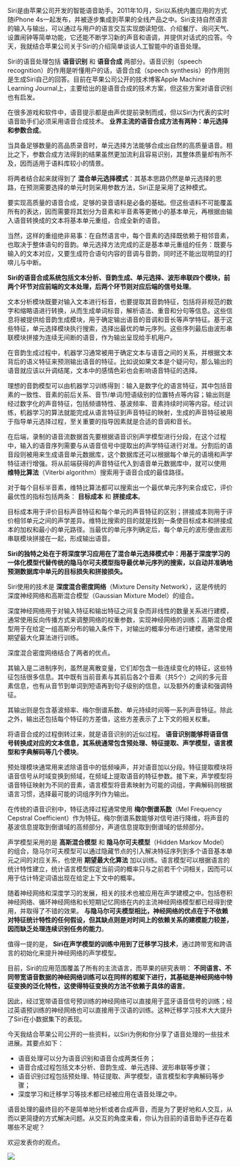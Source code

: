 Siri是由苹果公司开发的智能语音助手。2011年10月，Siri以系统内置应用的方式随iPhone 4s一起发布，并被逐步集成到苹果的全线产品之中。Siri支持自然语言的输入与输出，可以通过与用户的语言交互实现朗读短信、介绍餐厅、询问天气、设置闹钟等简单功能，它还能不断学习新的声音和语调，并提供对话式的应答。今天，我就结合苹果公司关于Siri的介绍简单谈谈人工智能中的语音处理。

Siri的语音处理包括 **语音识别** 和 **语音合成** 两部分。语音识别（speech recognition）的作用是听懂用户的话，语音合成（speech synthesis）的作用则是生成Siri自己的回答。目前在苹果公司公开的技术博客Apple Machine Learning Journal上，主要给出的是语音合成的技术方案，但这些方案对语音识别也有启发。

在很多游戏和软件中，语音提示都是由声优提前录制而成，但以Siri为代表的实时语音助手们必须采用语音合成技术。 **业界主流的语音合成方法有两种：单元选择和参数合成**。

当具备足够数量的高品质录音时，单元选择方法能够合成出自然的高质量语音。相比之下，参数合成方法得到的结果虽然更加流利且容易识别，其整体质量却有所不及，因而适用于语料库较小的情景。

将两者结合起来就得到了 **混合单元选择模式**：其基本思路仍然是单元选择的思路，在预测需要选择的单元时则采用参数方法，Siri正是采用了这种模式。

要实现高质量的语音合成，足够的录音语料是必备的基础。但这些语料不可能覆盖所有的表达，因而需要将其划分为音素和半音素等更微小的基本单元，再根据由输入语音转换成的文本将基本单元重组，合成全新的语音。

当然，这样的重组绝非易事：在自然语言中，每个音素的选择既依赖于相邻音素，也取决于整体语句的音韵。单元选择方法完成的正是基本单元重组的任务：既要与输入的文本对应，又要生成符合语句内容的音调与音韵，同时还不能出现明显的打喯儿与中断。

**Siri的语音合成系统包括文本分析、音韵生成、单元选择、波形串联四个模块，前两个环节对应前端的文本处理，后两个环节则对应后端的信号处理**。

文本分析模块既要对输入文本进行标音，也要提取其音韵特征，包括将非规范的数字和缩略语进行转换，从而生成单词标音，解析语法、重音和分句等信息。这些信息将被提供给音韵生成模块，用于确定输出语音的音调和音长等声学特征。基于这些特征，单元选择模块执行搜索，选择出最优的单元序列。这些序列最后由波形串联模块拼接为连续无间断的语音，作为输出呈现给手机用户。

在音韵生成过程中，机器学习通常被用于确定文本与语音之间的关系，并根据文本背后的语义特征来预测输出语音的特征。比如说如果文本是个疑问句，那么输出的语音就应该以升调结尾，文本中的感情色彩也会影响语音特征的选择。

理想的音韵模型可以由机器学习训练得到：输入是数字化的语言特征，其中包括音素的一致性、音素的前后关系、音节/单词/短语级别的位置特点等内容；输出则是经过数字化的声音特征，包括频谱特性、基波频率、音素持续时间等内容。经过训练，机器学习的算法就能完成从语言特征到声音特征的映射，生成的声音特征被用于指导单元选择过程，至关重要的指导因素就是合适的音调和音长。

在后端，录制的语音流数据首先要根据语音识别声学模型进行分段，在这个过程中，输入的语音序列需要与从语音信号中提取出的声学特征进行对准。分割后的语音段则被用来生成语音单元数据库，这个数据库还可以根据每个单元的语境和声学特征进行增强。将从前端获得的声音特征代入到语音单元数据库中，就可以使用 **维特比算法**（Viterbi algorithm）搜索用于语音合成的最佳路径。

对于每个目标半音素，维特比算法都可以搜索出一个最优单元序列来合成它，评价最优性的指标包括两条： **目标成本** 和 **拼接成本**。

目标成本用于评价目标声音特征和每个单元的声音特征的区别；拼接成本则用于评价相邻单元之间的声学差异。维特比搜索的目的就是找到一条使目标成本和拼接成本的加权和最小的单元路径。当最优的单元序列确定后，每个单元的波形便由波形串联模块拼接在一起，形成输出语音。

**Siri的独特之处在于将深度学习应用在了混合单元选择模式中：用基于深度学习的一体化模型代替传统的隐马尔可夫模型指导最优单元序列的搜索，以自动并准确地预测数据库中单元的目标损失和拼接损失。**

Siri使用的技术是 **深度混合密度网络**（Mixture Density Network），这是传统的深度神经网络和高斯混合模型（Gaussian Mixture Model）的组合。

深度神经网络用于对输入特征和输出特征之间复杂而非线性的数量关系进行建模，通常使用反向传播方式来调整网络的权重参数，实现神经网络的训练；高斯混合模型用于在给定一组高斯分布的输入条件下，对输出的概率分布进行建模，通常使用期望最大化算法进行训练。

深度混合密度网络结合了两者的优点。

其输入是二进制序列，虽然是离散变量，它们却包含一些连续变化的特征，这些特征包括很多信息。其中既有当前音素与其前后各2个音素（共5个）之间的多元音素信息，也有从音节到单词到短语再到句子级别的信息，以及额外的重读和强调特征。

其输出则是包含基波频率、梅尔倒谱系数、单元持续时间等一系列声音特征。除此之外，输出还包括每个特征的方差值，这些方差表示了上下文的相关权重。

将语音合成的过程倒转过来，就是语音识别的近似过程。 **语音识别能够将语音信号转换成对应的文本信息，其系统通常包含预处理、特征提取、声学模型，语言模型和字典解码等几个模块**。

预处理模块通常用来滤除语音中的低频噪声，并对语音加以分段。特征提取模块将语音信号从时域变换到频域，在频域上提取语音的特征参数。接下来，声学模型将语音特征映射为不同的音素，语言模型将音素映射为可能的词组，字典解码则根据语言习惯，选择最可能的词组序列作为输出。

在传统的语音识别中，特征选择过程通常使用 **梅尔倒谱系数**（Mel Frequency Cepstral Coefficient）作为特征。梅尔倒谱系数能够对信号进行降维，将声音的基波信息提取到倒谱域的高频部分，声道信息提取到倒谱域的低频部分。

声学模型采用的是 **高斯混合模型** 和 **隐马尔可夫模型**（Hidden Markov Model）的组合，隐马尔可夫模型可以通过隐藏节点的引入解决特征序列到多个语音基本单元之间的对应关系，也使用 **期望最大化算法** 加以训练。语言模型可以根据语言的统计特性建立，统计语言模型假定当前词的概率只与之前若干个词相关，因而可以用于估计特定词语出现在给定上下文中的概率。

随着神经网络和深度学习的发展，相关的技术也被应用在声学建模之中。包括卷积神经网络、循环神经网络和长短期记忆网络在内的主流神经网络模型都已经得到使用，并取得了不错的效果。 **与隐马尔可夫模型相比，神经网络的优点在于不依赖对特征统计特性的任何假设，但其缺点则是对时间上的依赖关系的建模能力较差，因而缺乏处理连续识别任务的能力**。

值得一提的是， **Siri在声学模型的训练中用到了迁移学习技术**，通过跨带宽和跨语言的初始化来提升神经网络的声学模型。

目前，Siri的应用范围覆盖了所有的主流语言，而苹果的研究表明： **不同语言、不同带宽语音数据的神经网络训练可以在同样的框架下进行，其基础是神经网络中特征变换的泛化特性，这使得特征变换的方法不依赖于具体的语言**。

因此，经过宽带语音信号预训练的神经网络可以直接用于蓝牙语音信号的训练；经过英语预训练的神经网络也可以直接用于汉语的训练。这种迁移学习技术大大提升了Siri在小数据集下的表现。

今天我结合苹果公司公开的一些资料，以Siri为例和你分享了语音处理的一些技术进展。其要点如下：

- 语音处理可以分为语音识别和语音合成两类任务；
- 语音合成过程包括文本分析、音韵生成、单元选择、波形串联等步骤；
- 语音识别过程包括预处理、特征提取、声学模型，语言模型和字典解码等步骤；
- 深度学习和迁移学习等技术都已经被应用在语音处理之中。

语音处理的最终目的不是简单地分析或者合成声音，而是为了更好地和人交互，从而以更简捷的方式解决问题。从交互的角度来看，你认为目前的语音助手还存在着哪些不足呢？

欢迎发表你的观点。

![](https://static001.geekbang.org/resource/image/2c/13/2cafffd82d32c23a0c3ccbee4aee0913.jpg?wh=1110*1022)